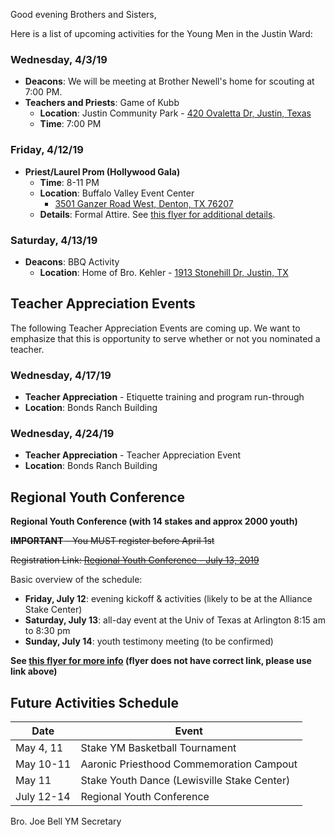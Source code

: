 Good evening Brothers and Sisters,

Here is a list of upcoming activities for the Young Men in the Justin Ward:


### Wednesday, 4/3/19
- **Deacons**: We will be meeting at Brother Newell's home for scouting at 7:00 PM.
- **Teachers and Priests**: Game of Kubb
	- **Location**: Justin Community Park - [420 Ovaletta Dr, Justin, Texas](https://goo.gl/maps/ZDrxtRh6HCr)
	- **Time**: 7:00 PM


### Friday, 4/12/19

- **Priest/Laurel Prom (Hollywood Gala)**
    - **Time**: 8-11 PM
    - **Location**: Buffalo Valley Event Center
        - [3501 Ganzer Road West, Denton, TX  76207](https://goo.gl/maps/XZBzsWAiFb92)
    - **Details**: Formal Attire. See [this flyer for additional details](https://drive.google.com/open?id=1zsfRfy6NgAxZRmds8gkcVRRGO_67XaE4).


### Saturday, 4/13/19
- **Deacons**: BBQ Activity
	- **Location**: Home of Bro. Kehler - [1913 Stonehill Dr, Justin, TX](https://goo.gl/maps/FZkroyHRFxj)



## Teacher Appreciation Events

The following Teacher Appreciation Events are coming up. We want to emphasize that this is opportunity to serve whether or not you nominated a teacher.


### Wednesday, 4/17/19

- **Teacher Appreciation** - Etiquette training and program run-through
- **Location**: Bonds Ranch Building


### Wednesday, 4/24/19

- **Teacher Appreciation** - Teacher Appreciation Event
- **Location**: Bonds Ranch Building



## Regional Youth Conference

**Regional Youth Conference (with 14 stakes and approx 2000 youth)**

~~**IMPORTANT** - You MUST register before April 1st~~

~~Registration Link: [Regional Youth Conference - July 13, 2019](https://www.surveymonkey.com/r/S2QS6KZ)~~

Basic overview of the schedule:
- **Friday, July 12**: evening kickoff & activities (likely to be at the Alliance Stake Center)
- **Saturday, July 13**: all-day event at the Univ of Texas at Arlington 8:15 am to 8:30 pm
- **Sunday, July 14**: youth testimony meeting (to be confirmed)

**See [this flyer for more info](https://drive.google.com/open?id=1c5s7ACAVpQCZyDvkG_qrAqdNhyyhYx6K) (flyer does not have correct link, please use link above)**



## Future Activities Schedule

Date | Event
-- | --
May 4, 11 | Stake YM Basketball Tournament
May 10-11 | Aaronic Priesthood Commemoration Campout
May 11 | Stake Youth Dance (Lewisville Stake Center)
July 12-14 | Regional Youth Conference


Bro. Joe Bell
YM Secretary
